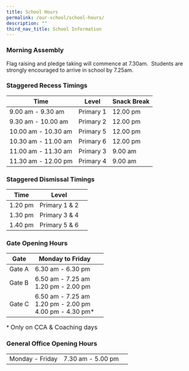 ```yaml
---
title: School Hours
permalink: /our-school/school-hours/
description: ""
third_nav_title: School Information
---
```

### **Morning Assembly**

Flag raising and pledge taking will commence at 7.30am.  Students are strongly encouraged to arrive in school by 7.25am.

### **Staggered Recess Timings**

| Time | Level | Snack Break |
| ----| ------ | ------------ |
| 9.00 am - 9.30 am| Primary 1 | 12.00 pm |
| 9.30 am - 10.00 am| Primary 2 | 12.00 pm |
| 10.00 am - 10.30 am| Primary 5 | 12.00 pm |
| 10.30 am - 11.00 am| Primary 6 | 12.00 pm |
| 11.00 am - 11.30 am| Primary 3 | 9.00 am |
| 11.30 am - 12.00 pm| Primary 4 | 9.00 am |


### **Staggered Dismissal Timings**

| Time | Level |  |
| -------- | -------- | -------- |
| 1.20 pm | Primary 1 & 2 | 
| 1.30 pm | Primary 3 & 4 | 
| 1.40 pm | Primary 5 & 6 | 


### **Gate Opening Hours**

| Gate | Monday to Friday |  |
| -------- | -------- | -------- |
| Gate A | 6.30 am - 6.30 pm |     |
| Gate B | 6.50 am - 7.25 am <br/>1.20 pm - 2.00 pm |      |
| Gate C | 6.50 am - 7.25 am <br/>1.20 pm - 2.00 pm <br/>4.00 pm - 4.30 pm* |      |

\* <font size="3">Only on CCA & Coaching days</font>
	

### **General Office Opening Hours**

|  |  |  |
| -------- | -------- | -------- |
| Monday - Friday | 7.30 am - 5.00 pm |    |